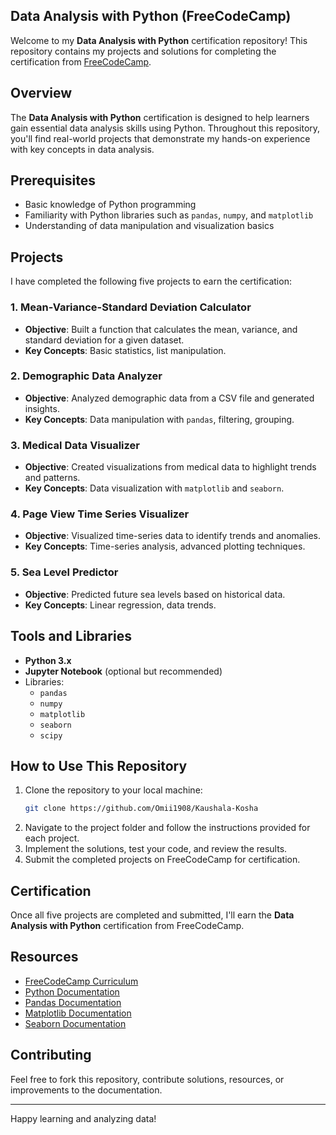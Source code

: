 ## Data Analysis with Python (FreeCodeCamp)

Welcome to my **Data Analysis with Python** certification repository! This repository contains my projects and solutions for completing the certification from [FreeCodeCamp](https://www.freecodecamp.org/).

## Overview

The **Data Analysis with Python** certification is designed to help learners gain essential data analysis skills using Python. Throughout this repository, you'll find real-world projects that demonstrate my hands-on experience with key concepts in data analysis.

## Prerequisites
- Basic knowledge of Python programming
- Familiarity with Python libraries such as `pandas`, `numpy`, and `matplotlib`
- Understanding of data manipulation and visualization basics

## Projects
I have completed the following five projects to earn the certification:

### 1. **Mean-Variance-Standard Deviation Calculator**
- **Objective**: Built a function that calculates the mean, variance, and standard deviation for a given dataset.
- **Key Concepts**: Basic statistics, list manipulation.

### 2. **Demographic Data Analyzer**
- **Objective**: Analyzed demographic data from a CSV file and generated insights.
- **Key Concepts**: Data manipulation with `pandas`, filtering, grouping.

### 3. **Medical Data Visualizer**
- **Objective**: Created visualizations from medical data to highlight trends and patterns.
- **Key Concepts**: Data visualization with `matplotlib` and `seaborn`.

### 4. **Page View Time Series Visualizer**
- **Objective**: Visualized time-series data to identify trends and anomalies.
- **Key Concepts**: Time-series analysis, advanced plotting techniques.

### 5. **Sea Level Predictor**
- **Objective**: Predicted future sea levels based on historical data.
- **Key Concepts**: Linear regression, data trends.

## Tools and Libraries
- **Python 3.x**
- **Jupyter Notebook** (optional but recommended)
- Libraries:
  - `pandas`
  - `numpy`
  - `matplotlib`
  - `seaborn`
  - `scipy`

## How to Use This Repository
1. Clone the repository to your local machine:
   ```bash
   git clone https://github.com/Omii1908/Kaushala-Kosha
   ```
2. Navigate to the project folder and follow the instructions provided for each project.
3. Implement the solutions, test your code, and review the results.
4. Submit the completed projects on FreeCodeCamp for certification.

## Certification
Once all five projects are completed and submitted, I'll earn the **Data Analysis with Python** certification from FreeCodeCamp.

## Resources
- [FreeCodeCamp Curriculum](https://www.freecodecamp.org/learn)
- [Python Documentation](https://docs.python.org/3/)
- [Pandas Documentation](https://pandas.pydata.org/docs/)
- [Matplotlib Documentation](https://matplotlib.org/stable/contents.html)
- [Seaborn Documentation](https://seaborn.pydata.org/)

## Contributing
Feel free to fork this repository, contribute solutions, resources, or improvements to the documentation.

---

Happy learning and analyzing data! 
```
